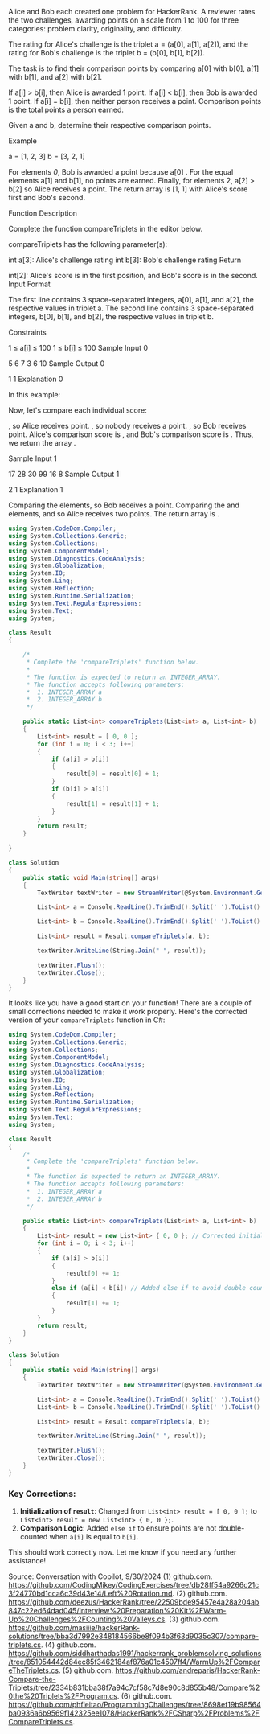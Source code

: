 Alice and Bob each created one problem for HackerRank. A reviewer rates the two challenges, awarding points on a scale from 1 to 100 for three categories: problem clarity, originality, and difficulty.

The rating for Alice's challenge is the triplet a = (a[0], a[1], a[2]), and the rating for Bob's challenge is the triplet b = (b[0], b[1], b[2]).

The task is to find their comparison points by comparing a[0] with b[0], a[1] with b[1], and a[2] with b[2].

If a[i] > b[i], then Alice is awarded 1 point.
If a[i] < b[i], then Bob is awarded 1 point.
If a[i] = b[i], then neither person receives a point.
Comparison points is the total points a person earned.

Given a and b, determine their respective comparison points.

Example

a = [1, 2, 3]
b = [3, 2, 1]

For elements *0*, Bob is awarded a point because a[0] .
For the equal elements a[1] and b[1], no points are earned.
Finally, for elements 2, a[2] > b[2] so Alice receives a point.
The return array is [1, 1] with Alice's score first and Bob's second.

Function Description

Complete the function compareTriplets in the editor below.

compareTriplets has the following parameter(s):

int a[3]: Alice's challenge rating
int b[3]: Bob's challenge rating
Return

int[2]: Alice's score is in the first position, and Bob's score is in the second.
Input Format

The first line contains 3 space-separated integers, a[0], a[1], and a[2], the respective values in triplet a.
The second line contains 3 space-separated integers, b[0], b[1], and b[2], the respective values in triplet b.

Constraints

1 ≤ a[i] ≤ 100
1 ≤ b[i] ≤ 100
Sample Input 0

5 6 7
3 6 10
Sample Output 0

1 1
Explanation 0

In this example:

Now, let's compare each individual score:

, so Alice receives  point.
, so nobody receives a point.
, so Bob receives  point.
Alice's comparison score is , and Bob's comparison score is . Thus, we return the array .

Sample Input 1

17 28 30
99 16 8
Sample Output 1

2 1
Explanation 1

Comparing the  elements,  so Bob receives a point.
Comparing the  and  elements,  and  so Alice receives two points.
The return array is .

```csharp
using System.CodeDom.Compiler;
using System.Collections.Generic;
using System.Collections;
using System.ComponentModel;
using System.Diagnostics.CodeAnalysis;
using System.Globalization;
using System.IO;
using System.Linq;
using System.Reflection;
using System.Runtime.Serialization;
using System.Text.RegularExpressions;
using System.Text;
using System;

class Result
{

    /*
     * Complete the 'compareTriplets' function below.
     *
     * The function is expected to return an INTEGER_ARRAY.
     * The function accepts following parameters:
     *  1. INTEGER_ARRAY a
     *  2. INTEGER_ARRAY b
     */

    public static List<int> compareTriplets(List<int> a, List<int> b)
    {
        List<int> result = [ 0, 0 ];
        for (int i = 0; i < 3; i++)
        {
            if (a[i] > b[i])
            {
                result[0] = result[0] + 1;
            }
            if (b[i] > a[i])
            {
                result[1] = result[1] + 1;
            }
        }
        return result;
    }

}

class Solution
{
    public static void Main(string[] args)
    {
        TextWriter textWriter = new StreamWriter(@System.Environment.GetEnvironmentVariable("OUTPUT_PATH"), true);

        List<int> a = Console.ReadLine().TrimEnd().Split(' ').ToList().Select(aTemp => Convert.ToInt32(aTemp)).ToList();

        List<int> b = Console.ReadLine().TrimEnd().Split(' ').ToList().Select(bTemp => Convert.ToInt32(bTemp)).ToList();

        List<int> result = Result.compareTriplets(a, b);

        textWriter.WriteLine(String.Join(" ", result));

        textWriter.Flush();
        textWriter.Close();
    }
}

```




























































It looks like you have a good start on your function! There are a couple of small corrections needed to make it work properly. Here's the corrected version of your `compareTriplets` function in C#:

```csharp
using System.CodeDom.Compiler;
using System.Collections.Generic;
using System.Collections;
using System.ComponentModel;
using System.Diagnostics.CodeAnalysis;
using System.Globalization;
using System.IO;
using System.Linq;
using System.Reflection;
using System.Runtime.Serialization;
using System.Text.RegularExpressions;
using System.Text;
using System;

class Result
{
    /*
     * Complete the 'compareTriplets' function below.
     *
     * The function is expected to return an INTEGER_ARRAY.
     * The function accepts following parameters:
     *  1. INTEGER_ARRAY a
     *  2. INTEGER_ARRAY b
     */

    public static List<int> compareTriplets(List<int> a, List<int> b)
    {
        List<int> result = new List<int> { 0, 0 }; // Corrected initialization
        for (int i = 0; i < 3; i++)
        {
            if (a[i] > b[i])
            {
                result[0] += 1;
            }
            else if (a[i] < b[i]) // Added else if to avoid double counting
            {
                result[1] += 1;
            }
        }
        return result;
    }
}

class Solution
{
    public static void Main(string[] args)
    {
        TextWriter textWriter = new StreamWriter(@System.Environment.GetEnvironmentVariable("OUTPUT_PATH"), true);

        List<int> a = Console.ReadLine().TrimEnd().Split(' ').ToList().Select(aTemp => Convert.ToInt32(aTemp)).ToList();
        List<int> b = Console.ReadLine().TrimEnd().Split(' ').ToList().Select(bTemp => Convert.ToInt32(bTemp)).ToList();

        List<int> result = Result.compareTriplets(a, b);

        textWriter.WriteLine(String.Join(" ", result));

        textWriter.Flush();
        textWriter.Close();
    }
}
```

### Key Corrections:
1. **Initialization of `result`**: Changed from `List<int> result = [ 0, 0 ];` to `List<int> result = new List<int> { 0, 0 };`.
2. **Comparison Logic**: Added `else if` to ensure points are not double-counted when `a[i]` is equal to `b[i]`.

This should work correctly now. Let me know if you need any further assistance!

Source: Conversation with Copilot, 9/30/2024
(1) github.com. https://github.com/CodingMikey/CodingExercises/tree/db28ff54a9266c21c3f24770bd1cca6c39d43e14/Left%20Rotation.md.
(2) github.com. https://github.com/deezus/HackerRank/tree/22509bde95457e4a28a204ab847c22ed64dad045/Interview%20Preparation%20Kit%2FWarm-Up%20Challenges%2FCounting%20Valleys.cs.
(3) github.com. https://github.com/masiiie/hackerRank-solutions/tree/bba3d7992e348184566be8f094b3f63d9035c307/compare-triplets.cs.
(4) github.com. https://github.com/siddharthadas1991/hackerrank_problemsolving_solutions/tree/851054442d84ec85f3462184af876a01c4507ff4/WarmUp%2FCompareTheTriplets.cs.
(5) github.com. https://github.com/andreparis/HackerRank-Compare-the-Triplets/tree/2334b831bba38f7a94c7cf58c7d8e90c8d855b48/Compare%20the%20Triplets%2FProgram.cs.
(6) github.com. https://github.com/phfleitao/ProgrammingChallenges/tree/8698ef19b98564ba0936a6b9569f142325ee1078/HackerRank%2FCSharp%2FProblems%2FCompareTriplets.cs.

